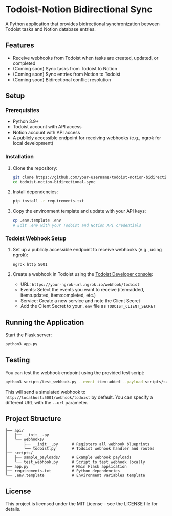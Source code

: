# Todoist-Notion Bidirectional Sync

A Python application that provides bidirectional synchronization between Todoist tasks and Notion database entries.

## Features

- Receive webhooks from Todoist when tasks are created, updated, or completed
- (Coming soon) Sync tasks from Todoist to Notion
- (Coming soon) Sync entries from Notion to Todoist
- (Coming soon) Bidirectional conflict resolution

## Setup

### Prerequisites

- Python 3.9+
- Todoist account with API access
- Notion account with API access
- A publicly accessible endpoint for receiving webhooks (e.g., ngrok for local development)

### Installation

1. Clone the repository:
   ```bash
   git clone https://github.com/your-username/todoist-notion-bidirectional-sync.git
   cd todoist-notion-bidirectional-sync
   ```

2. Install dependencies:
   ```bash
   pip install -r requirements.txt
   ```

3. Copy the environment template and update with your API keys:
   ```bash
   cp .env.template .env
   # Edit .env with your Todoist and Notion API credentials
   ```

### Todoist Webhook Setup

1. Set up a publicly accessible endpoint to receive webhooks (e.g., using ngrok):
   ```bash
   ngrok http 5001
   ```

2. Create a webhook in Todoist using the [Todoist Developer console](https://developer.todoist.com/appconsole.html):
   - URL: `https://your-ngrok-url.ngrok.io/webhook/todoist`
   - Events: Select the events you want to receive (item:added, item:updated, item:completed, etc.)
   - Service: Create a new service and note the Client Secret
   - Add the Client Secret to your `.env` file as `TODOIST_CLIENT_SECRET`

## Running the Application

Start the Flask server:
```bash
python3 app.py
```

## Testing

You can test the webhook endpoint using the provided test script:

```bash
python3 scripts/test_webhook.py --event item:added --payload scripts/sample_payloads/item_added.json
```

This will send a simulated webhook to `http://localhost:5001/webhook/todoist` by default. You can specify a different URL with the `--url` parameter.

## Project Structure

```
├── api/
│   ├── __init__.py
│   └── webhooks/
│       ├── __init__.py      # Registers all webhook blueprints
│       └── todoist.py       # Todoist webhook handler and routes
├── scripts/
│   ├── sample_payloads/     # Example webhook payloads
│   └── test_webhook.py      # Script to test webhook locally
├── app.py                   # Main Flask application
├── requirements.txt         # Python dependencies
└── .env.template            # Environment variables template
```

## License

This project is licensed under the MIT License - see the LICENSE file for details.